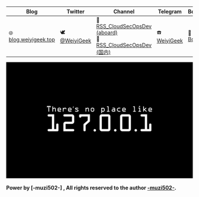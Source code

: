 
| **Blog**                             | **Twitter**                              | **Channel**                            | **Telegram**                             | **Books**                                |
| ------------------------------------ | ---------------------------------------- | -------------------------------------- | ---------------------------------------- | ---------------------------------------- |
| 🌐 [blog.weiyigeek.top](https://blog.weiyigeek.top) | 🕊 [@WeiyiGeek](https://twitter.com/weiyigeek) | 📣 [RSS_CloudSecOpsDev (aboard)](https://t.me/s/rss_secdevops) <br> 📣 [RSS_CloudSecOpsDev (国内)](https://tg.weiyigeek.top) | ☎️ [WeiyiGeek](https://telegram.me/weiyigeek) | 📘 [Books](https://blog.weiyigeek.top/books/) |


![img](./res/bg.png)

**Power by [-muzi502-] , All rights reserved to the author [-muzi502-](https://github.com/muzi502/muzi502).**
